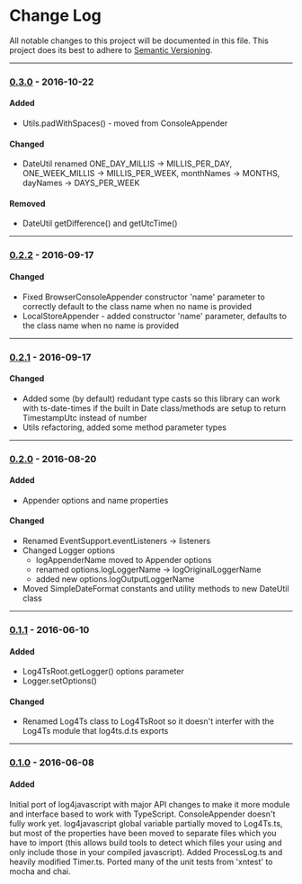 ﻿# Change Log
All notable changes to this project will be documented in this file.
This project does its best to adhere to [Semantic Versioning](http://semver.org/).


--------
### [0.3.0](N/A) - 2016-10-22
#### Added
* Utils.padWithSpaces() - moved from ConsoleAppender

#### Changed
* DateUtil renamed ONE_DAY_MILLIS -> MILLIS_PER_DAY, ONE_WEEK_MILLIS -> MILLIS_PER_WEEK, monthNames -> MONTHS, dayNames -> DAYS_PER_WEEK

#### Removed
* DateUtil getDifference() and getUtcTime()


--------
### [0.2.2](https://github.com/TeamworkGuy2/ts-simplog/commit/66f7ef6202c07162b734eb2c80ce24b6f2ea3d49) - 2016-09-17
#### Changed
* Fixed BrowserConsoleAppender constructor 'name' parameter to correctly default to the class name when no name is provided
* LocalStoreAppender - added constructor 'name' parameter, defaults to the class name when no name is provided


--------
### [0.2.1](https://github.com/TeamworkGuy2/ts-simplog/commit/464ca23a394ed47291da275caa97f0fb0a2bf8d3) - 2016-09-17
#### Changed
* Added some (by default) redudant type casts so this library can work with ts-date-times if the built in Date class/methods are setup to return TimestampUtc instead of number
* Utils refactoring, added some method parameter types


--------
### [0.2.0](https://github.com/TeamworkGuy2/ts-simplog/commit/b2fdc4c1e6a6749ea715670d6ad10e00d0af5c56) - 2016-08-20
#### Added
* Appender options and name properties

#### Changed
* Renamed EventSupport.eventListeners -> listeners
* Changed Logger options
  * logAppenderName moved to Appender options
  * renamed options.logLoggerName -> logOriginalLoggerName
  * added new options.logOutputLoggerName
* Moved SimpleDateFormat constants and utility methods to new DateUtil class


--------
### [0.1.1](https://github.com/TeamworkGuy2/ts-simplog/commit/a021956657b4cce644c272c8cb7382dac687ab77) - 2016-06-10
#### Added
* Log4TsRoot.getLogger() options parameter
* Logger.setOptions()

#### Changed
* Renamed Log4Ts class to Log4TsRoot so it doesn't interfer with the Log4Ts module that log4ts.d.ts exports


--------
### [0.1.0](https://github.com/TeamworkGuy2/ts-simplog/commit/191565b983a870e5b2c2758a7d21de960f7d00bb) - 2016-06-08
#### Added
Initial port of log4javascript with major API changes to make it more module and interface based to work with TypeScript. 
ConsoleAppender doesn't fully work yet. 
log4javascript global variable partially moved to Log4Ts.ts, but most of the properties have been moved to separate files which you have to import (this allows build tools to detect which files your using and only include those in your compiled javascript). 
Added ProcessLog.ts and heavily modified Timer.ts. 
Ported many of the unit tests from 'xntest' to mocha and chai.